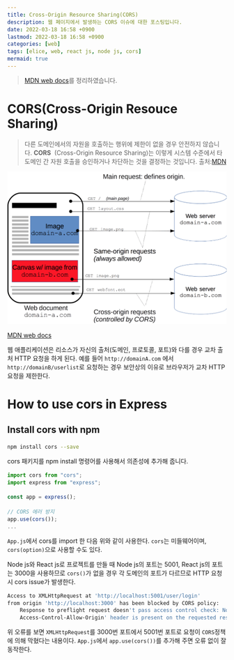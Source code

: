 ```yaml
---
title: Cross-Origin Resource Sharing(CORS)
description: 웹 페이지에서 발생하는 CORS 이슈에 대한 포스팅입니다.
date: 2022-03-18 16:58 +0900
lastmod: 2022-03-18 16:58 +0900
categories: [web]
tags: [elice, web, react js, node js, cors]
mermaid: true
---
```


> [MDN web docs](https://developer.mozilla.org/ko/docs/Web/HTTP/CORS)를 정리하였습니다.

# CORS(Cross-Origin Resouce Sharing)

> 다른 도메인에서의 자원을 호출하는 행위에 제한이 없을 경우 안전하지 않습니다. **CORS** 
> (Cross-Origin Resource Sharing)는 이렇게 시스템 수준에서 타 도메인 간 자원 호출을 승인하거나 차단하는 것을 결정하는 것입니다. 출처:[MDN](https://developer.mozilla.org/ko/docs/Glossary/CORS)

![MDN](/assets/posting/backend/cors/cors.png)

[MDN web docs](https://developer.mozilla.org/ko/docs/Web/HTTP/CORS)

웹 애플리케이션은 리소스가 자신의 출처(도메인, 프로토콜, 포트)와 다를 경우 교차 출처 HTTP 요청을 하게 된다. 예를 들어 `http://domainA.com` 에서 `http://domainB/userlist`로 요청하는 경우 보안상의 이유로 브라우저가 교차 HTTP 요청을 제한한다.

# How to use cors in Express

## Install cors with npm

```bash
npm install cors --save
```

cors 패키지를 npm install 명령어를 사용해서 의존성에 추가해 줍니다.

```jsx
import cors from "cors";
import express from "express";

const app = express();

// CORS 에러 방지
app.use(cors());
...
```

`App.js`에서 cors를 import 한 다음 위와 같이 사용한다. `cors`는 미들웨어이며, `cors(option)`으로 사용할 수도 있다.

Node js와 React js로 프로젝트를 만들 때 Node js의 포트는 5001, React js의 포트는 3000을 사용하므로 `cors()`가 없을 경우 각 도메인의 포트가 다르므로 HTTP 요청 시 cors issue가 발생한다.

```bash
Access to XMLHttpRequest at 'http://localhost:5001/user/login'
from origin 'http://localhost:3000' has been blocked by CORS policy:
	Response to preflight request doesn't pass access control check: No '
	Access-Control-Allow-Origin' header is present on the requested resource.
```

위 오류를 보면 `XMLHttpRequest`를 3000번 포트에서 5001번 포트로 요청이 `CORS`정책에 의해 막혔다는 내용이다. `App.js`에서 `app.use(cors())`를 추가해 주면 오류 없이 잘 동작한다.
